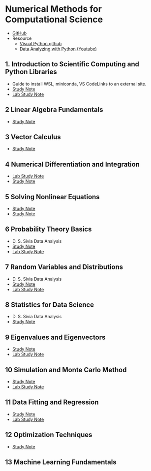 # Numerical Methods for Computational Science

* [GitHub](https://github.com/MarkusHohle/UC-Berkeley/tree/main/Chem-273/Summer-2025)
* Resource
  - [Visual Python github](https://github.com/visualpython/visualpython/tree/main)
  - [Data Analyzing with Python (Youtube)](https://youtube.com/playlist?list=PLuilzwoHzwauH_vjNBCvVd9vmZYcMZp3A&si=qDL8vbvFrJKo19wG)

## 1. Introduction to Scientific Computing and Python Libraries

* Guide to install WSL, miniconda, VS CodeLinks to an external site.
* [Study Note](https://github.com/SEUNGHO-Y00/MSSE/blob/main/CHEM273/Introduction.md)
* [Lab Study Note](https://github.com/SEUNGHO-Y00/MSSE/blob/main/CHEM273/IntroductionLab.md)

## 2 Linear Algebra Fundamentals

* [Study Note](https://github.com/SEUNGHO-Y00/MSSE/blob/main/CHEM273/LinearAlgebraFundamentals.md)

## 3 Vector Calculus

* [Study Note](https://github.com/SEUNGHO-Y00/MSSE/blob/main/CHEM273/VectorCalculus.md)

## 4 Numerical Differentiation and Integration

* [Lab Study Note](https://github.com/SEUNGHO-Y00/MSSE/blob/main/CHEM273/NumericalLab.md)
* [Study Note](https://github.com/SEUNGHO-Y00/MSSE/blob/main/CHEM273/Numerical.md)

## 5 Solving Nonlinear Equations

* [Study Note](https://github.com/SEUNGHO-Y00/MSSE/blob/main/CHEM273/NonlinearEquations.md)
* [Study Note](https://github.com/SEUNGHO-Y00/MSSE/blob/main/CHEM273/NonlinearLabStudyNote.md)

## 6 Probability Theory Basics

* D. S. Sivia Data Analysis
* [Study Note](https://github.com/SEUNGHO-Y00/MSSE/blob/main/CHEM273/Probability.md)
* [Lab Study Note](https://github.com/SEUNGHO-Y00/MSSE/blob/main/CHEM273/ProbabilityLab.md)

## 7 Random Variables and Distributions

* D. S. Sivia Data Analysis
* [Study Note](https://github.com/SEUNGHO-Y00/MSSE/blob/main/CHEM273/Distributions.md)
* [Lab Study Note](https://github.com/SEUNGHO-Y00/MSSE/blob/main/CHEM273/DistributionsLab.md)

## 8 Statistics for Data Science

* D. S. Sivia Data Analysis
* [Study Note](https://github.com/SEUNGHO-Y00/MSSE/blob/main/CHEM273/Statistics.md)

## 9 Eigenvalues and Eigenvectors

* [Study Note](https://github.com/SEUNGHO-Y00/MSSE/blob/main/CHEM273/Eigenvalues.md)
* [Lab Study Note](https://github.com/SEUNGHO-Y00/MSSE/blob/main/CHEM273/EigenvaluesLabs)

## 10 Simulation and Monte Carlo Method

* [Study Note](https://github.com/SEUNGHO-Y00/MSSE/blob/main/CHEM273/MonteCarlo.md)
* [Lab Study Note](https://github.com/SEUNGHO-Y00/MSSE/blob/main/CHEM273/MonteCarloMethodLab.md)

## 11 Data Fitting and Regression

* [Study Note](https://github.com/SEUNGHO-Y00/MSSE/blob/main/CHEM273/DataFitting.md)
* [Lab Study Note](https://github.com/SEUNGHO-Y00/MSSE/blob/main/CHEM273/DataFittingLab.md)

## 12 Optimization Techniques

* [Study Note](https://github.com/SEUNGHO-Y00/MSSE/blob/main/CHEM273/OptimizationTechniques.md)

## 13 Machine Learning Fundamentals

